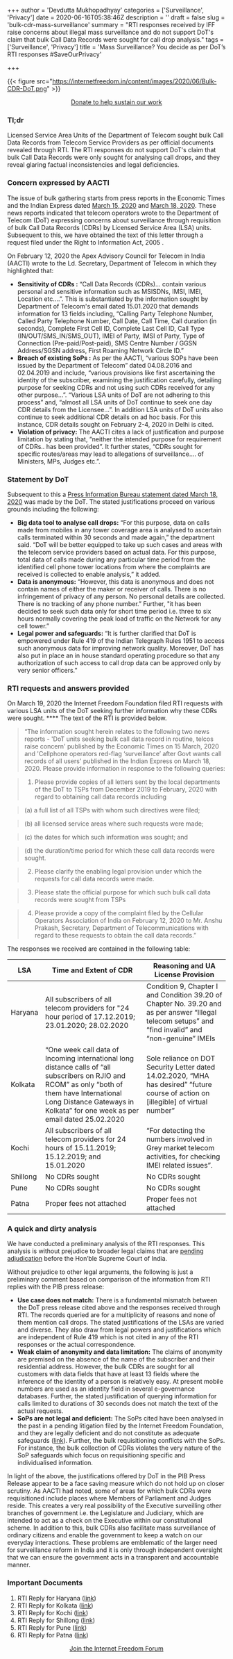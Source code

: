 +++
author = 'Devdutta Mukhopadhyay'
categories = ['Surveillance', 'Privacy']
date = 2020-06-16T05:38:46Z
description = ''
draft = false
slug = 'bulk-cdr-mass-surveillance'
summary = "RTI responses received by IFF raise concerns about illegal mass surveillance and do not support DoT's claim that bulk Call Data Records were sought for call drop analysis."
tags = ['Surveillance', 'Privacy']
title = 'Mass Surveillance? You decide as per DoT’s RTI responses #SaveOurPrivacy'

+++


{{< figure src="https://internetfreedom.in/content/images/2020/06/Bulk-CDR-DoT.png" >}}

<div style="text-align:center;">
    <a href="https://internetfreedom.in/donate/" class="button">Donate to help sustain our work</a>
</div>

### Tl;dr

Licensed Service Area Units of the Department of Telecom sought bulk Call Data Records from Telecom Service Providers as per official documents revealed through RTI. The RTI responses do not support DoT's claim that bulk Call Data Records were only sought for analysing call drops, and they reveal glaring factual inconsistencies and legal deficiencies.



### Concern expressed by AACTI

The issue of bulk gathering starts from press reports in the Economic Times and the Indian Express dated [March 15, 2020](https://economictimes.indiatimes.com/industry/telecom/telecom-news/dot-units-seeking-bulk-call-data-record-in-routine-telcos-raise-concern/articleshow/74637369.cms?from=mdr) and [March 18, 2020](https://indianexpress.com/article/india/call-data-records-government-surveillance-6319528/). These news reports indicated that telecom operators wrote to the Department of Telecom (DoT) expressing concerns about surveillance through requisition of bulk Call Data Records (CDRs) by Licensed Service Area (LSA) units. Subsequent to this, we have obtained the text of this letter through a request filed under the Right to Information Act, 2005 .

On February 12, 2020 the Apex Advisory Council for Telecom in India (AACTI) wrote to the Ld. Secretary, Department of Telecom in which they highlighted that:

* **Sensitivity of CDRs :** “Call Data Records (CDRs)... contain various personal and sensitive information such as MSISDNs, IMSI, IMEI, Location etc….”. This is substantiated by the information sought by Department of Telecom's email dated 15.01.2020 that demands information for 13 fields including, “Calling Party Telephone Number, Called Party Telephone Number, Call Date, Call Time, Call duration (in seconds), Complete First Cell ID, Complete Last Cell ID, Call Type (IN/OUT/SMS_IN/SMS_OUT), IMEI of Party, IMSI of Party, Type of Connection (Pre-paid/Post-paid), SMS Centre Number / GGSN Address/SGSN address, First Roaming Network Circle ID.”
* **Breach of existing SoPs :** As per the AACTI, “various SOPs have been issued by the Department of Telecom” dated 04.08.2016 and 02.04.2019 and include, “various provisions like first ascertaining the identity of the subscriber, examining the justification carefully, detailing purpose for seeking CDRs and not using such CDRs received for any other purpose…”. “Various LSA units of DoT are not adhering to this process” and, “almost all LSA units of DoT continue to seek one day CDR details from the Licensee…”. In addition LSA units of DoT units also continue to seek additional CDR details on ad hoc basis. For this instance, CDR details sought on February 2-4, 2020 in Delhi is cited.
* **Violation of privacy:** The AACTI cites a lack of justification and purpose limitation by stating that, “neither the intended purpose for requirement of CDRs.. has been provided”. It further states, “CDRs sought for specific routes/areas may lead to allegations of surveillance…. of Ministers, MPs, Judges etc.”.



### Statement by DoT

Subsequent to this a [Press Information Bureau statement dated March 18, 2020](https://pib.gov.in/PressReleasePage.aspx?PRID=1607003) was made by the DoT. The stated justifications proceed on various grounds including the following:

* **Big data tool to analyse call drops:** “For this purpose, data on calls made from mobiles in any tower coverage area is analysed to ascertain calls terminated within 30 seconds and made again,” the department said. “DoT will be better equipped to take up such cases and areas with the telecom service providers based on actual data. For this purpose, total data of calls made during any particular time period from the identified cell phone tower locations from where the complaints are received is collected to enable analysis,” it added.
* **Data is anonymous:** “However, this data is anonymous and does not contain names of either the maker or receiver of calls. There is no infringement of privacy of any person. No personal details are collected. There is no tracking of any phone number.” Further, "it has been decided to seek such data only for short time period i.e. three to six hours normally covering the peak load of traffic on the Network for any cell tower.”
* **Legal power and safeguards:** “It is further clarified that DoT is empowered under Rule 419 of the Indian Telegraph Rules 1951 to access such anonymous data for improving network quality. Moreover, DoT has also put in place an in house standard operating procedure so that any authorization of such access to call drop data can be approved only by very senior officers.”



### RTI requests and answers provided

On March 19, 2020 the Internet Freedom Foundation filed RTI requests with various LSA units of the DoT seeking further information why these CDRs were sought. **** The text of the RTI is provided below.

> “The information sought herein relates to the following two news reports - 'DoT units seeking bulk call data record in routine, telcos raise concern' published by the Economic Times on 15 March, 2020 and 'Cellphone operators red-flag ‘surveillance’ after Govt wants call records of all users' published in the Indian Express on March 18, 2020. Please provide information in response to the following queries:

> 1. Please provide copies of all letters sent by the local departments of the DoT to TSPs from December 2019 to February, 2020 with regard to obtaining call data records including

> (a) a full list of all TSPs with whom such directives were filed;

> (b) all licensed service areas where such requests were made;

> (c) the dates for which such information was sought; and

> (d) the duration/time period for which these call data records were sought.

> 2. Please clarify the enabling legal provision under which the requests for call data records were made.

> 3. Please state the official purpose for which such bulk call data records were sought from TSPs

> 4. Please provide a copy of the complaint filed by the Cellular Operators Association of India on February 12, 2020 to Mr. Anshu Prakash, Secretary, Department of Telecommunications with regard to these requests to obtain the call data records.”

The responses we received are contained in the following table:

| LSA | Time and Extent of CDR | Reasoning and UA License Provision |
|-|-|-|
|  Haryana  | All subscribers of all telecom providers for "24 hour period of 17.12.2019; 23.01.2020; 28.02.2020 | Condition 9, Chapter I and Condition 39.20 of Chapter No. 39.20  and as per answer “Illegal telecom setups” and “find invalid” and “non-genuine” IMEIs |
| Kolkata  | “One week call data of Incoming international long distance calls of “all subscribers on RJIO and RCOM” as only “both of them have International Long Distance Gateways in Kolkata” for one week as per email dated 25.02.2020 | Sole reliance on DOT Security Letter dated 14.02.2020, “MHA has desired” “future course of action on [illegible] of virtual number” |
| Kochi  | All subscribers of all telecom providers for 24 hours of 15.11.2019; 15.12.2019; and 15.01.2020 | “For detecting the numbers involved in Grey market telecom activities, for checking IMEI related issues”. |
| Shillong  | No CDRs sought | No CDRs sought |
| Pune  | No CDRs sought | No CDRs sought |
| Patna  | Proper fees not attached | Proper fees not attached |



### A quick and dirty analysis

We have conducted a preliminary analysis of the RTI responses. This analysis is without prejudice to broader legal claims that are [pending adjudication](https://internetfreedom.in/iff-files-rejoinder-in-pil-seeking-surveillance-reform/) before the Hon’ble Supreme Court of India.

Without prejudice to other legal arguments, the following is just a preliminary comment based on comparison of the information from RTI replies with the PIB press release:

* **Use case does not match:** There is a fundamental mismatch between the DoT press release cited above and the responses received through RTI. The records queried are for a multiplicity of reasons and none of them mention call drops. The stated justifications of the LSAs are varied and diverse. They also draw from legal powers and justifications which are independent of Rule 419 which is not cited in any of the RTI responses or the actual correspondence.
* **Weak claim of anonymity and data limitation:** The claims of anonymity are premised on the absence of the name of the subscriber and their residential address. However, the bulk CDRs are sought for all customers with data fields that have at least 13 fields where the inference of the identity of a person is relatively easy. At present mobile numbers are used as an identity field in several e-governance databases. Further, the stated justification of querying information for calls limited to durations of 30 seconds does not match the text of the actual requests.
* **SoPs are not legal and deficient:** The SoPs cited have been analysed in the past in a pending litigation filed by the Internet Freedom Foundation, and they are legally deficient and do not constitute as adequate safeguards ([link](https://internetfreedom.in/iff-files-rejoinder-in-pil-seeking-surveillance-reform/)). Further, the bulk requisitioning conflicts with the SoPs. For instance, the bulk collection of CDRs violates the very nature of the SoP safeguards which focus on requisitioning specific and individualised information.

In light of the above, the justifications offered by DoT in the PIB Press Release appear to be a face saving measure which do not hold up on closer scrutiny. As AACTI had noted, some of areas for which bulk CDRs were requisitioned include places where Members of Parliament and Judges reside. This creates a very real possibility of the Executive surveilling other branches of government i.e. the Legislature and Judiciary, which are intended to act as a check on the Executive within our constitutional scheme. In addition to this, bulk CDRs also facilitate mass surveillance of ordinary citizens and enable the government to keep a watch on our everyday interactions. These problems are emblematic of the larger need for surveillance reform in India and it is only through independent oversight that we can ensure the government acts in a transparent and accountable manner.



### Important Documents

1. RTI Reply for Haryana ([link](https://drive.google.com/file/d/18GfWWW2Uaag9MIoOIR-6YXd_HCADbHQj/view))
2. RTI Reply for Kolkata ([link](https://drive.google.com/file/d/1S8uomktEfpfkyjIRR4vpXMp_Y1FGVkWa/view))
3. RTI Reply for Kochi ([link](https://drive.google.com/file/d/1QpCZYed1uilToEaFa7iFI9IFEY6aHY1N/view))
4. RTI Reply for Shillong ([link](https://drive.google.com/file/d/1KEXYTyfurxl6U73hlp_Mz_G17zl4o8fX/view))
5. RTI Reply for Pune ([link](https://drive.google.com/file/d/12CdU6ObFKUm4AHFOpRVvVIm6PhrWcuw5/view))
6. RTI Reply for Patna ([link](https://drive.google.com/file/d/181FNYQZqmuZ2djT3jrftK80wrbgGqUvV/view))

<div style="text-align:center;">
    <a href="https://forum.internetfreedom.in/" class="button">Join the Internet Freedom Forum</a>
</div>






